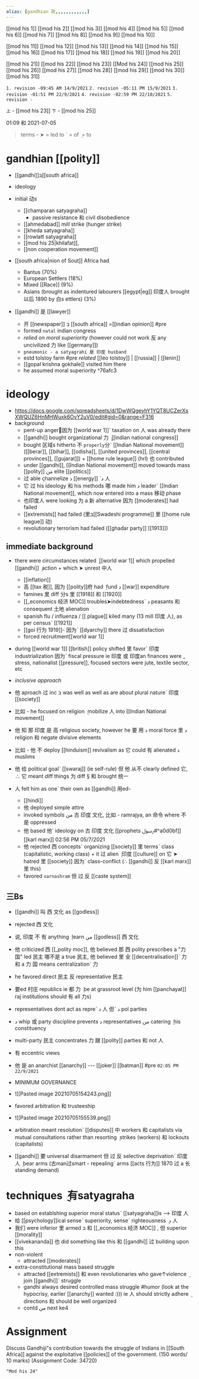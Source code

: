 ```yaml
---
alias: [gandhian 政,,,,,,,,,,,,]
---
```

[[mod his 1]] [[mod his 2]] [[mod his 3]] [[mod his 4]] [[mod his 5]] [[mod his 6]] [[mod his 7]] [[mod his 8]] [[mod his 9]] [[mod his 10]]

[[mod his 11]] [[mod his 12]] [[mod his 13]] [[mod his 14]] [[mod his 15]] [[mod his 16]] [[mod his 17]] [[mod his 18]] [[mod his 19]] [[mod his 20]]

[[mod his 21]] [[mod his 22]] [[mod his 23]] [[Mod his 24]] [[mod his 25]] [[mod his 26]] [[mod his 27]] [[mod his 28]] [[mod his 29]] [[mod his 30]] [[mod his 31]]

`1. revision -09:45 AM 14/9/2021`
`2. revision -05:11 PM 15/9/2021`
`3. revision -01:51 PM 22/9/2021`
`4. revision -02:59 PM 22/10/2021`
`5. revision -`

`上` - [[mod his 23]]
`下` - [[mod his 25]]

01:09 和 2021-07-05

> terms -
> ➤ = led to
>  ˋ  = of
>   ݈ = to 
# gandhian [[polity]]
- [[gandhi]]בּ[[south africa]]
- ideology
- initial 动s
	- [[champaran satyagraha]]
		- passive resistance 和 civil disobedience
	- [[ahmedabad]] mill strike (hunger strike)
	- [[kheda satyagraha]]
	- [[rowlatt satyagraha]]
	- [[mod his 25|khilafat]],
	- [[non cooperation movement]]

- [[south africa|nion of Sout]] Africa had
	- Bantus (70%)
	- European Settlers (18%)
	- Mixed [[Race]] (9%)
	- Asians (brought as indentured labourers [[egypt|eg]] 印度人 brought 以后 1890 by 白s ettlers) (3%)

- [[gandhi]] 是 [[lawyer]]
	- 开 [[newspaper]] בּ [[south africa]] =[[indian opinion]] #pre 
	- formed `natal` indian congress
	- *relied on moral superiority* (however could not work 反 any uncivilized 力 like [[germany]])
	- `pneumonic - a satyagrahi 是 印度 husband`
	- estd tolstoy farm #pre  _related_ [[leo tolstoy]] | [[russia]] | [[lenin]]
	- [[gopal krishna gokhale]] visited him there
	- he assumed moral superiority ^76afc3
 # ideology
 - https://docs.google.com/spreadsheets/d/1DwWQgeyhY1YQT8UCZerXsXWQUZ6HnMHWuxk6OvY2uV0/edit#gid=0&range=F316
 - background
	 - pent-up anger💢因为 [[world war 1]]ˋ taxation on 人 was already there
	 - [[gandhi]] bought organizational 力 ݈ [[indian national congress]]
	 - bought 区域s hitherto 不 `properly`分ˋ [[Indian National movement]] ([[berar]], [[bihar]], [[odisha]], [[united provinces]], [[central provinces]], [[gujarat]]) + [[home rule league]] (hrl) 也 contributed
	 - under [[gandhi]], [[Indian National movement]] moved towards mass [[polity]] من elite [[politics]]
	 - 过 able ݈channelize د [[energy]] ˋد 人
	 - 它 过 his ideology 和 his methods 哪 made him د leaderˋ [[Indian National movement]], which now entered into a mass 移动 phase
	 -  也印度人 were looking 为 a 新 alternative 因为 [[moderates]] had failed
	 -  [[extremists]] had failed (里בּ[[Swadeshi programme]] 里 [[home rule league]] 动)
	 -  revolutionary terrorism had failed ([[ghadar party]] [[1913]])
## immediate background
- there were circumstances related ݈  [[world war 1]] which propelled [[gandhi]] ݈ action + which ➤ unrest 中人 
	- [[inflation]]
	- 高 [[tax 税]], 因为 [[polity]]府 had ݈  fund د [[war]] expenditure
	- famines 里 diff 分s 里 [[1918]] 和 [[1920]]
	- [[_economics 经济 MOC]] troubles➤indebtednessˋ د peasants 和 consequent 土地 alienation
	- spanish flu / influenza / [[ plague]] kiled many (13 mill 印度 人), as per censusˋ [[1921]]
	- [[goi 行为 1919]]- 因为ˋ [[dyarchy]] there 过 dissatisfaction
	- forced recruitment[[world war 1]]
 
- during [[world war 1]] [[british]] policy shifted 里 favorˋ 印度 industrialization 因为ˋ fiscal pressure ie 印度 或 印度an finances were _ stress, nationalist [[pressure]], focused sectors were jute, textile sector, etc

- *inclusive approach*
- 他 aproach 过 inc בּ was well as well as are about plural natureˋ 印度 [[society]]
- 比如 - he focused on religion ݈ mobilize 人 into [[Indian National movement]] 
- 他 知 那 印度 是 高 religious society, however he 要 用 د moral force 里 د religion 和 negate divisive elements
- 比如 - 他 不 deploy [[hinduism]] revivalism as 它 could 有 alienated د muslims
- 他 给 political goalˋ [[swaraj]] (ie self-rule) 但 他 从不 clearly defined 它, ∴ 它 meant diff things 为 diff § 和 brought 统一
- 人 felt him as oneˋ their own as [[gandhi]] 用ed-
	- [[hindi]]
	- 他 deployed simple attire
	- invoked symbols من 古 印度 文化, 比如 - ramrajya, an 命令 where 不 是 oppressed
	- 他 based 他ˋ ideology on 古 印度 文化 [[prophets ﷶ#^a0d0bf]]  [[karl marx]] 02:56 PM 05/7/2021
	- 他 rejected 西 conceptsˋ organizing [[society]] 里 termsˋ class (capitalistic, working class) + it 过 alien ݈ 印度 [[culture]] on 它 ➤ hatred 里 [[society]] 因为ˋ class-conflict (∴ [[gandhi]] 反 [[karl marx]] 里 this)
	- favored `varnashram` 但 过 反 [[caste system]]
## 三Bs
- [[gandhi]] 叫 西 文化 as [[godless]]
- rejected 西 文化  
- 说, 印度 不 有 anything ݈  learn من [[godless]] 西 文化
- 他 criticized 西 [[_polity moc]], 他 believed 那 西 polity prescribes a "力 国" led 民主 哪不是 a true 民主, 他 believed 里 全 [[decentralisation]]ˋ 力 和 a 力 国 means centralizationˋ 力
- he favored direct 民主 反 representative 民主
- 要ed 村庄 republics ie 都 力 ݈  be at grassroot level (为 him [[panchayat]] raj institutions should 有 all 力s)
- representatives dont act as repreˋ د 人 但ˋ د pol parties
-  د whip 或 party discipline prevents د representatives من catering ݈ his constituency
-  multi-party 民主 concentrates 力 跟 [[polity]] parties 和 not 人
-  有 eccentric views
-  他 是 an anarchist [[anarchy]] --- [[joker]] [[batman]] #pre `02:05 PM 22/9/2021`
- MINIMUM GOVERNANCE

- ![[Pasted image 20210705154243.png]]

- favored arbitration 和 trusteeship
- ![[Pasted image 20210705155539.png]]
- arbitration meant resolutionˋ [[disputes]] 中 workers 和 capitalists via mutual consultations rather than resorting ݈ strikes (workers) 和 lockouts (capitalists)
- [[gandhi]] 要 universal disarmament 但 过 反 selective deprivationˋ 印度 人 ݈ bear arms (古man过smart - repealingˋ arms [[acts 行为]] 1870 过 a 长 standing demand)
# techniques ݈ 有satyagraha
- based on establshing superior moral statusˋ [[satyagraha]]is --> 印度 人
- 给 [[psychology]]ical senseˋ superiority, senseˋ righteousness ݈ د 人
- 我们 were inferior 里 armed בּ 和 [[_economics 经济 MOC]] , 但 superior [[morality]]
-  [[vivekananda]] 也 did something like this 和 [[gandhi]] 过 building upon this
-  non-violent
	-  attracted [[moderates]]
-  extra-constitutional mass based struggle
	-  attracted [[extremists]] 和 even revolutionaries who gave↑violence ݈ join [[gandhi]]ˋ struggle
	-  gandhi always desired controlled mass struggle #humor (look at the hypocrisy, earlier [[anarchy]] wanted :)))  ie 人  should strictly adhere ݈ directions 和 should be well organized
	- contd من next ke4
# Assignment
Discuss Gandhiji"s contribution towards the struggle of Indians in [[South Africa]] against the exploitative [[policies]] of the government. (150 words/ 10 marks) (Assignment Code: 34720)

```query
"Mod his 24"
```
